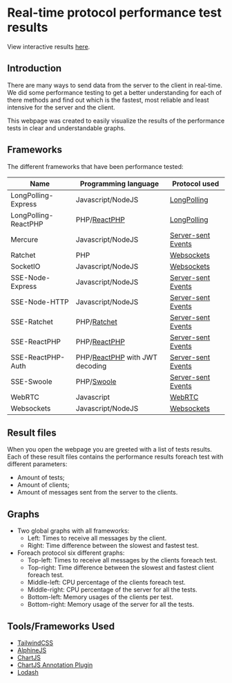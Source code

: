 # Real-time protocol performance test results

View interactive results [here](https://isaaceindhoven.github.io/realtime-ui-updates/).

## Introduction

There are many ways to send data from the server to the client in real-time. We did some performance testing to get a better understanding for each of there methods and find out which is the fastest, most reliable and least intensive for the server and the client.

This webpage was created to easily visualize the results of the performance tests in clear and understandable graphs.

## Frameworks

The different frameworks that have been performance tested:

| Name | Programming language | Protocol used |
|---|---|---|
| LongPolling-Express | Javascript/NodeJS | [LongPolling](https://javascript.info/long-polling) |
| LongPolling-ReactPHP | PHP/[ReactPHP](https://reactphp.org/) | [LongPolling](https://javascript.info/long-polling) |
| Mercure | Javascript/NodeJS | [Server-sent Events](https://developer.mozilla.org/en-US/docs/Web/API/Server-sent_events) |
| Ratchet | PHP | [Websockets](https://developer.mozilla.org/en-US/docs/Web/API/WebSockets_API) |
| SocketIO | Javascript/NodeJS | [Websockets](https://developer.mozilla.org/en-US/docs/Web/API/WebSockets_API) |
| SSE-Node-Express | Javascript/NodeJS | [Server-sent Events](https://developer.mozilla.org/en-US/docs/Web/API/Server-sent_events) |
| SSE-Node-HTTP | Javascript/NodeJS | [Server-sent Events](https://developer.mozilla.org/en-US/docs/Web/API/Server-sent_events) |
| SSE-Ratchet | PHP/[Ratchet](http://socketo.me/) | [Server-sent Events](https://developer.mozilla.org/en-US/docs/Web/API/Server-sent_events) |
| SSE-ReactPHP | PHP/[ReactPHP](https://reactphp.org/) | [Server-sent Events](https://developer.mozilla.org/en-US/docs/Web/API/Server-sent_events) |
| SSE-ReactPHP-Auth | PHP/[ReactPHP](https://reactphp.org/) with JWT decoding | [Server-sent Events](https://developer.mozilla.org/en-US/docs/Web/API/Server-sent_events) |
| SSE-Swoole | PHP/[Swoole](https://www.swoole.co.uk/) | [Server-sent Events](https://developer.mozilla.org/en-US/docs/Web/API/Server-sent_events) |
| WebRTC | Javascript | [WebRTC](https://developer.mozilla.org/en-US/docs/Web/API/WebRTC_API) |
| Websockets | Javascript/NodeJS | [Websockets](https://developer.mozilla.org/en-US/docs/Web/API/WebSockets_API) |

## Result files

When you open the webpage you are greeted with a list of tests results.<br/>
Each of these result files contains the performance results foreach test with different parameters:
- Amount of tests;
- Amount of clients;
- Amount of messages sent from the server to the clients.

## Graphs

- Two global graphs with all frameworks:
    - Left: Times to receive all messages by the client.
    - Right: Time difference between the slowest and fastest test.
- Foreach protocol six different graphs:
    - Top-left: Times to receive all messages by the clients foreach test.
    - Top-right: Time difference between the slowest and fastest client foreach test.
    - Middle-left: CPU percentage of the clients foreach test.
    - Middle-right: CPU percentage of the server for all the tests.
    - Bottom-left: Memory usages of the clients per test.
    - Bottom-right: Memory usage of the server for all the tests.

## Tools/Frameworks Used
- [TailwindCSS](https://tailwindcss.com/)
- [AlphineJS](https://github.com/alpinejs/alpine)
- [ChartJS](https://www.chartjs.org/)
- [ChartJS Annotation Plugin](https://github.com/chartjs/chartjs-plugin-annotation)
- [Lodash](https://lodash.com/)
